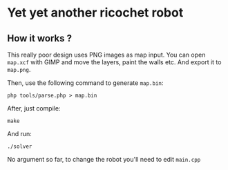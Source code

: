 # Yet yet another ricochet robot

## How it works ?

This really poor design uses PNG images as map input. You can open `map.xcf` with GIMP and move
the layers, paint the walls etc. And export it to `map.png`.

Then, use the following command to generate `map.bin`:

    php tools/parse.php > map.bin

After, just compile:

    make

And run:

    ./solver

No argument so far, to change the robot you'll need to edit `main.cpp`